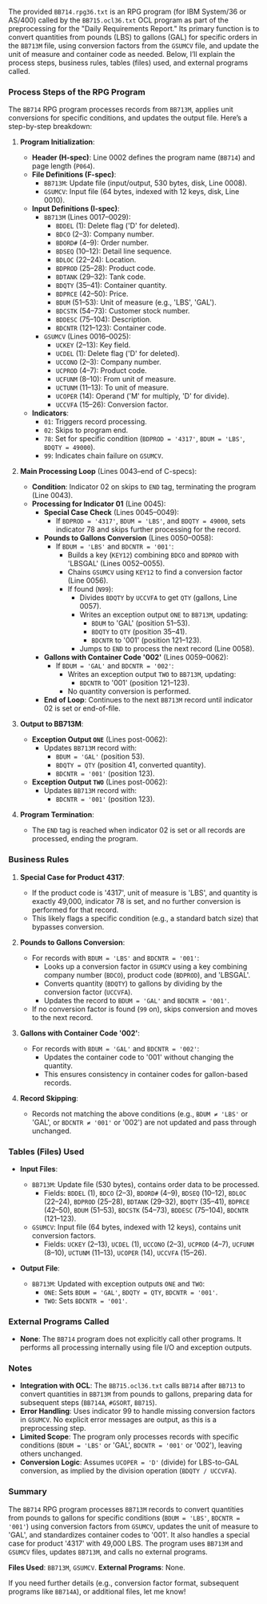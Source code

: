 The provided `BB714.rpg36.txt` is an RPG program (for IBM System/36 or AS/400) called by the `BB715.ocl36.txt` OCL program as part of the preprocessing for the "Daily Requirements Report." Its primary function is to convert quantities from pounds (LBS) to gallons (GAL) for specific orders in the `BB713M` file, using conversion factors from the `GSUMCV` file, and update the unit of measure and container code as needed. Below, I’ll explain the process steps, business rules, tables (files) used, and external programs called.

### Process Steps of the RPG Program

The `BB714` RPG program processes records from `BB713M`, applies unit conversions for specific conditions, and updates the output file. Here’s a step-by-step breakdown:

1. **Program Initialization**:
   - **Header (H-spec)**: Line 0002 defines the program name (`BB714`) and page length (`P064`).
   - **File Definitions (F-spec)**:
     - `BB713M`: Update file (input/output, 530 bytes, disk, Line 0008).
     - `GSUMCV`: Input file (64 bytes, indexed with 12 keys, disk, Line 0010).
   - **Input Definitions (I-spec)**:
     - `BB713M` (Lines 0017–0029):
       - `BDDEL` (1): Delete flag ('D' for deleted).
       - `BDCO` (2–3): Company number.
       - `BDORD#` (4–9): Order number.
       - `BDSEQ` (10–12): Detail line sequence.
       - `BDLOC` (22–24): Location.
       - `BDPROD` (25–28): Product code.
       - `BDTANK` (29–32): Tank code.
       - `BDQTY` (35–41): Container quantity.
       - `BDPRCE` (42–50): Price.
       - `BDUM` (51–53): Unit of measure (e.g., 'LBS', 'GAL').
       - `BDCSTK` (54–73): Customer stock number.
       - `BDDESC` (75–104): Description.
       - `BDCNTR` (121–123): Container code.
     - `GSUMCV` (Lines 0016–0025):
       - `UCKEY` (2–13): Key field.
       - `UCDEL` (1): Delete flag ('D' for deleted).
       - `UCCONO` (2–3): Company number.
       - `UCPROD` (4–7): Product code.
       - `UCFUNM` (8–10): From unit of measure.
       - `UCTUNM` (11–13): To unit of measure.
       - `UCOPER` (14): Operand ('M' for multiply, 'D' for divide).
       - `UCCVFA` (15–26): Conversion factor.
   - **Indicators**:
     - `01`: Triggers record processing.
     - `02`: Skips to program end.
     - `78`: Set for specific condition (`BDPROD = '4317'`, `BDUM = 'LBS'`, `BDQTY = 49000`).
     - `99`: Indicates chain failure on `GSUMCV`.

2. **Main Processing Loop** (Lines 0043–end of C-specs):
   - **Condition**: Indicator 02 on skips to `END` tag, terminating the program (Line 0043).
   - **Processing for Indicator 01** (Line 0045):
     - **Special Case Check** (Lines 0045–0049):
       - If `BDPROD = '4317'`, `BDUM = 'LBS'`, and `BDQTY = 49000`, sets indicator 78 and skips further processing for the record.
     - **Pounds to Gallons Conversion** (Lines 0050–0058):
       - If `BDUM = 'LBS'` and `BDCNTR = '001'`:
         - Builds a key (`KEY12`) combining `BDCO` and `BDPROD` with 'LBSGAL' (Lines 0052–0055).
         - Chains `GSUMCV` using `KEY12` to find a conversion factor (Line 0056).
         - If found (`N99`):
           - Divides `BDQTY` by `UCCVFA` to get `QTY` (gallons, Line 0057).
           - Writes an exception output `ONE` to `BB713M`, updating:
             - `BDUM` to 'GAL' (position 51–53).
             - `BDQTY` to `QTY` (position 35–41).
             - `BDCNTR` to '001' (position 121–123).
           - Jumps to `END` to process the next record (Line 0058).
     - **Gallons with Container Code '002'** (Lines 0059–0062):
       - If `BDUM = 'GAL'` and `BDCNTR = '002'`:
         - Writes an exception output `TWO` to `BB713M`, updating:
           - `BDCNTR` to '001' (position 121–123).
         - No quantity conversion is performed.
     - **End of Loop**: Continues to the next `BB713M` record until indicator 02 is set or end-of-file.

3. **Output to BB713M**:
   - **Exception Output `ONE`** (Lines post-0062):
     - Updates `BB713M` record with:
       - `BDUM = 'GAL'` (position 53).
       - `BDQTY = QTY` (position 41, converted quantity).
       - `BDCNTR = '001'` (position 123).
   - **Exception Output `TWO`** (Lines post-0062):
     - Updates `BB713M` record with:
       - `BDCNTR = '001'` (position 123).

4. **Program Termination**:
   - The `END` tag is reached when indicator 02 is set or all records are processed, ending the program.

### Business Rules

1. **Special Case for Product 4317**:
   - If the product code is '4317', unit of measure is 'LBS', and quantity is exactly 49,000, indicator 78 is set, and no further conversion is performed for that record.
   - This likely flags a specific condition (e.g., a standard batch size) that bypasses conversion.

2. **Pounds to Gallons Conversion**:
   - For records with `BDUM = 'LBS'` and `BDCNTR = '001'`:
     - Looks up a conversion factor in `GSUMCV` using a key combining company number (`BDCO`), product code (`BDPROD`), and 'LBSGAL'.
     - Converts quantity (`BDQTY`) to gallons by dividing by the conversion factor (`UCCVFA`).
     - Updates the record to `BDUM = 'GAL'` and `BDCNTR = '001'`.
   - If no conversion factor is found (`99` on), skips conversion and moves to the next record.

3. **Gallons with Container Code '002'**:
   - For records with `BDUM = 'GAL'` and `BDCNTR = '002'`:
     - Updates the container code to '001' without changing the quantity.
     - This ensures consistency in container codes for gallon-based records.

4. **Record Skipping**:
   - Records not matching the above conditions (e.g., `BDUM ≠ 'LBS'` or 'GAL', or `BDCNTR ≠ '001'` or '002') are not updated and pass through unchanged.

### Tables (Files) Used

- **Input Files**:
  - `BB713M`: Update file (530 bytes), contains order data to be processed.
    - Fields: `BDDEL` (1), `BDCO` (2–3), `BDORD#` (4–9), `BDSEQ` (10–12), `BDLOC` (22–24), `BDPROD` (25–28), `BDTANK` (29–32), `BDQTY` (35–41), `BDPRCE` (42–50), `BDUM` (51–53), `BDCSTK` (54–73), `BDDESC` (75–104), `BDCNTR` (121–123).
  - `GSUMCV`: Input file (64 bytes, indexed with 12 keys), contains unit conversion factors.
    - Fields: `UCKEY` (2–13), `UCDEL` (1), `UCCONO` (2–3), `UCPROD` (4–7), `UCFUNM` (8–10), `UCTUNM` (11–13), `UCOPER` (14), `UCCVFA` (15–26).

- **Output File**:
  - `BB713M`: Updated with exception outputs `ONE` and `TWO`:
    - `ONE`: Sets `BDUM = 'GAL'`, `BDQTY = QTY`, `BDCNTR = '001'`.
    - `TWO`: Sets `BDCNTR = '001'`.

### External Programs Called

- **None**: The `BB714` program does not explicitly call other programs. It performs all processing internally using file I/O and exception outputs.

### Notes

- **Integration with OCL**: The `BB715.ocl36.txt` calls `BB714` after `BB713` to convert quantities in `BB713M` from pounds to gallons, preparing data for subsequent steps (`BB714A`, `#GSORT`, `BB715`).
- **Error Handling**: Uses indicator 99 to handle missing conversion factors in `GSUMCV`. No explicit error messages are output, as this is a preprocessing step.
- **Limited Scope**: The program only processes records with specific conditions (`BDUM = 'LBS'` or 'GAL', `BDCNTR = '001'` or '002'), leaving others unchanged.
- **Conversion Logic**: Assumes `UCOPER = 'D'` (divide) for LBS-to-GAL conversion, as implied by the division operation (`BDQTY / UCCVFA`).

### Summary

The `BB714` RPG program processes `BB713M` records to convert quantities from pounds to gallons for specific conditions (`BDUM = 'LBS'`, `BDCNTR = '001'`) using conversion factors from `GSUMCV`, updates the unit of measure to 'GAL', and standardizes container codes to '001'. It also handles a special case for product '4317' with 49,000 LBS. The program uses `BB713M` and `GSUMCV` files, updates `BB713M`, and calls no external programs.

**Files Used**: `BB713M`, `GSUMCV`.
**External Programs**: None.

If you need further details (e.g., conversion factor format, subsequent programs like `BB714A`), or additional files, let me know!